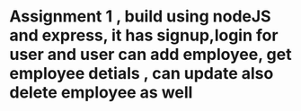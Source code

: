 # Assignment 1 , build using nodeJS and express, it has signup,login for user and user can add employee, get employee detials , can update also delete employee as well
